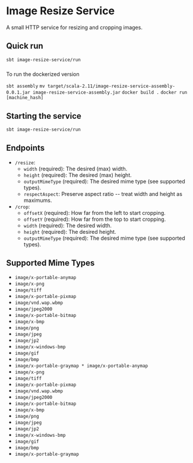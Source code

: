 # Image Resize Service #

A small HTTP service for resizing and cropping images.

## Quick run
`sbt image-resize-service/run`

##### 

To run the dockerized version

`sbt assembly`
`mv target/scala-2.11/image-resize-service-assembly-0.0.1.jar image-resize-service-assembly.jar`
`docker build .`
`docker run [machine_hash]`

## Starting the service ##

```sh
sbt image-resize-service/run
```

## Endpoints ##
* `/resize`:
  - `width` (required): The desired (max) width.
  - `height` (required): The desired (max) height.
  - `outputMimeType` (required): The desired mime type (see supported types).
  - `respectAspect`: Preserve aspect ratio -- treat width and height
    as maximums.
* `/crop`:
  - `offsetX` (required): How far from the left to start cropping.
  - `offsetY` (required): How far from the top to start cropping.
  - `width` (required): The desired width.
  - `height` (required): The desired height.
  - `outputMimeType` (required): The desired mime type (see supported types).

## Supported Mime Types ##
 * `image/x-portable-anymap`
 * `image/x-png`
 * `image/tiff`
 * `image/x-portable-pixmap`
 * `image/vnd.wap.wbmp`
 * `image/jpeg2000`
 * `image/x-portable-bitmap`
 * `image/x-bmp`
 * `image/png`
 * `image/jpeg`
 * `image/jp2`
 * `image/x-windows-bmp`
 * `image/gif`
 * `image/bmp`
 * `image/x-portable-graymap * image/x-portable-anymap`
 * `image/x-png`
 * `image/tiff`
 * `image/x-portable-pixmap`
 * `image/vnd.wap.wbmp`
 * `image/jpeg2000`
 * `image/x-portable-bitmap`
 * `image/x-bmp`
 * `image/png`
 * `image/jpeg`
 * `image/jp2`
 * `image/x-windows-bmp`
 * `image/gif`
 * `image/bmp`
 * `image/x-portable-graymap`
